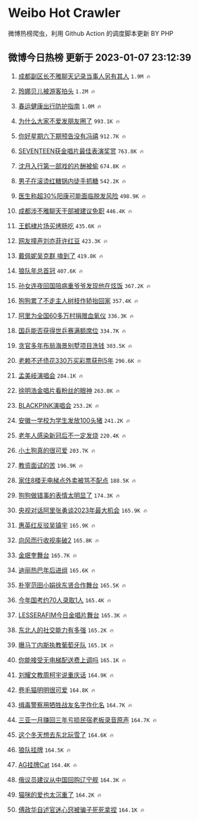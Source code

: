 # Weibo Hot Crawler 



微博热榜爬虫，利用 Github Action 的调度脚本更新 BY PHP 


## 微博今日热榜 更新于 2023-01-07 23:12:39 
1. [成都副区长不雅聊天记录当事人另有其人](https://s.weibo.com/weibo?q=%23%E6%88%90%E9%83%BD%E5%89%AF%E5%8C%BA%E9%95%BF%E4%B8%8D%E9%9B%85%E8%81%8A%E5%A4%A9%E8%AE%B0%E5%BD%95%E5%BD%93%E4%BA%8B%E4%BA%BA%E5%8F%A6%E6%9C%89%E5%85%B6%E4%BA%BA%23&t=31&band_rank=1&Refer=top) `1.9M 🔥` 

1. [玲娜贝儿被游客拍头](https://s.weibo.com/weibo?q=%23%E7%8E%B2%E5%A8%9C%E8%B4%9D%E5%84%BF%E8%A2%AB%E6%B8%B8%E5%AE%A2%E6%8B%8D%E5%A4%B4%23&t=31&band_rank=2&Refer=top) `1.2M 🔥` 

1. [春运健康出行防护指南](https://s.weibo.com/weibo?q=%23%E6%98%A5%E8%BF%90%E5%81%A5%E5%BA%B7%E5%87%BA%E8%A1%8C%E9%98%B2%E6%8A%A4%E6%8C%87%E5%8D%97%23&t=31&band_rank=3&Refer=top) `1.0M 🔥` 

1. [为什么大家不爱发朋友圈了](https://s.weibo.com/weibo?q=%23%E4%B8%BA%E4%BB%80%E4%B9%88%E5%A4%A7%E5%AE%B6%E4%B8%8D%E7%88%B1%E5%8F%91%E6%9C%8B%E5%8F%8B%E5%9C%88%E4%BA%86%23&t=31&band_rank=4&Refer=top) `993.1K 🔥` 

1. [你好星期六下期预告没有冯禧](https://s.weibo.com/weibo?q=%23%E4%BD%A0%E5%A5%BD%E6%98%9F%E6%9C%9F%E5%85%AD%E4%B8%8B%E6%9C%9F%E9%A2%84%E5%91%8A%E6%B2%A1%E6%9C%89%E5%86%AF%E7%A6%A7%23&t=31&band_rank=5&Refer=top) `912.7K 🔥` 

1. [SEVENTEEN获金唱片最佳表演奖赏](https://s.weibo.com/weibo?q=%23SEVENTEEN%E8%8E%B7%E9%87%91%E5%94%B1%E7%89%87%E6%9C%80%E4%BD%B3%E8%A1%A8%E6%BC%94%E5%A5%96%E8%B5%8F%23&t=31&band_rank=6&Refer=top) `763.8K 🔥` 

1. [沈月入行第一部戏的片酬被偷](https://s.weibo.com/weibo?q=%23%E6%B2%88%E6%9C%88%E5%85%A5%E8%A1%8C%E7%AC%AC%E4%B8%80%E9%83%A8%E6%88%8F%E7%9A%84%E7%89%87%E9%85%AC%E8%A2%AB%E5%81%B7%23&t=31&band_rank=7&Refer=top) `674.8K 🔥` 

1. [男子在滚烫红糖锅内徒手抓糖](https://s.weibo.com/weibo?q=%23%E7%94%B7%E5%AD%90%E5%9C%A8%E6%BB%9A%E7%83%AB%E7%BA%A2%E7%B3%96%E9%94%85%E5%86%85%E5%BE%92%E6%89%8B%E6%8A%93%E7%B3%96%23&t=31&band_rank=8&Refer=top) `542.2K 🔥` 

1. [医生称超30%阳康可能面临脱发风险](https://s.weibo.com/weibo?q=%23%E5%8C%BB%E7%94%9F%E7%A7%B0%E8%B6%8530%25%E9%98%B3%E5%BA%B7%E5%8F%AF%E8%83%BD%E9%9D%A2%E4%B8%B4%E8%84%B1%E5%8F%91%E9%A3%8E%E9%99%A9%23&t=31&band_rank=9&Refer=top) `498.9K 🔥` 

1. [成都涉不雅聊天干部被建议免职](https://s.weibo.com/weibo?q=%23%E6%88%90%E9%83%BD%E6%B6%89%E4%B8%8D%E9%9B%85%E8%81%8A%E5%A4%A9%E5%B9%B2%E9%83%A8%E8%A2%AB%E5%BB%BA%E8%AE%AE%E5%85%8D%E8%81%8C%23&t=31&band_rank=10&Refer=top) `446.4K 🔥` 

1. [王鹤棣片场买烤肠吃](https://s.weibo.com/weibo?q=%23%E7%8E%8B%E9%B9%A4%E6%A3%A3%E7%89%87%E5%9C%BA%E4%B9%B0%E7%83%A4%E8%82%A0%E5%90%83%23&t=31&band_rank=11&Refer=top) `435.6K 🔥` 

1. [网友撞声刘亦菲许红豆](https://s.weibo.com/weibo?q=%23%E7%BD%91%E5%8F%8B%E6%92%9E%E5%A3%B0%E5%88%98%E4%BA%A6%E8%8F%B2%E8%AE%B8%E7%BA%A2%E8%B1%86%23&t=31&band_rank=12&Refer=top) `423.3K 🔥` 

1. [戴佩妮吴克群 嗑到了](https://s.weibo.com/weibo?q=%E6%88%B4%E4%BD%A9%E5%A6%AE%E5%90%B4%E5%85%8B%E7%BE%A4%20%E5%97%91%E5%88%B0%E4%BA%86&t=31&band_rank=13&Refer=top) `419.8K 🔥` 

1. [狼队年总首冠](https://s.weibo.com/weibo?q=%23%E7%8B%BC%E9%98%9F%E5%B9%B4%E6%80%BB%E9%A6%96%E5%86%A0%23&t=31&band_rank=14&Refer=top) `407.6K 🔥` 

1. [孙女连夜回国陪病重爷爷发现他在炫饭](https://s.weibo.com/weibo?q=%23%E5%AD%99%E5%A5%B3%E8%BF%9E%E5%A4%9C%E5%9B%9E%E5%9B%BD%E9%99%AA%E7%97%85%E9%87%8D%E7%88%B7%E7%88%B7%E5%8F%91%E7%8E%B0%E4%BB%96%E5%9C%A8%E7%82%AB%E9%A5%AD%23&t=31&band_rank=15&Refer=top) `367.2K 🔥` 

1. [狗狗累了不走主人树枝作轿抬回家](https://s.weibo.com/weibo?q=%23%E7%8B%97%E7%8B%97%E7%B4%AF%E4%BA%86%E4%B8%8D%E8%B5%B0%E4%B8%BB%E4%BA%BA%E6%A0%91%E6%9E%9D%E4%BD%9C%E8%BD%BF%E6%8A%AC%E5%9B%9E%E5%AE%B6%23&t=31&band_rank=16&Refer=top) `357.4K 🔥` 

1. [阿里为全国60多万村捐赠血氧仪](https://s.weibo.com/weibo?q=%23%E9%98%BF%E9%87%8C%E4%B8%BA%E5%85%A8%E5%9B%BD60%E5%A4%9A%E4%B8%87%E6%9D%91%E6%8D%90%E8%B5%A0%E8%A1%80%E6%B0%A7%E4%BB%AA%23&t=31&band_rank=17&Refer=top) `336.3K 🔥` 

1. [国乒能否获得世乒赛满额席位](https://s.weibo.com/weibo?q=%23%E5%9B%BD%E4%B9%92%E8%83%BD%E5%90%A6%E8%8E%B7%E5%BE%97%E4%B8%96%E4%B9%92%E8%B5%9B%E6%BB%A1%E9%A2%9D%E5%B8%AD%E4%BD%8D%23&t=31&band_rank=18&Refer=top) `334.7K 🔥` 

1. [贪官多年布局海景别墅项目洗钱](https://s.weibo.com/weibo?q=%23%E8%B4%AA%E5%AE%98%E5%A4%9A%E5%B9%B4%E5%B8%83%E5%B1%80%E6%B5%B7%E6%99%AF%E5%88%AB%E5%A2%85%E9%A1%B9%E7%9B%AE%E6%B4%97%E9%92%B1%23&t=31&band_rank=19&Refer=top) `303.5K 🔥` 

1. [老赖不还债花330万买彩票获刑5年](https://s.weibo.com/weibo?q=%23%E8%80%81%E8%B5%96%E4%B8%8D%E8%BF%98%E5%80%BA%E8%8A%B1330%E4%B8%87%E4%B9%B0%E5%BD%A9%E7%A5%A8%E8%8E%B7%E5%88%915%E5%B9%B4%23&t=31&band_rank=20&Refer=top) `296.6K 🔥` 

1. [孟美岐演唱会](https://s.weibo.com/weibo?q=%E5%AD%9F%E7%BE%8E%E5%B2%90%E6%BC%94%E5%94%B1%E4%BC%9A&t=31&band_rank=21&Refer=top) `284.1K 🔥` 

1. [徐明浩金唱片看粉丝的眼神](https://s.weibo.com/weibo?q=%23%E5%BE%90%E6%98%8E%E6%B5%A9%E9%87%91%E5%94%B1%E7%89%87%E7%9C%8B%E7%B2%89%E4%B8%9D%E7%9A%84%E7%9C%BC%E7%A5%9E%23&t=31&band_rank=22&Refer=top) `263.8K 🔥` 

1. [BLACKPINK演唱会](https://s.weibo.com/weibo?q=BLACKPINK%E6%BC%94%E5%94%B1%E4%BC%9A&t=31&band_rank=23&Refer=top) `253.2K 🔥` 

1. [安徽一学校为学生发放100头猪](https://s.weibo.com/weibo?q=%23%E5%AE%89%E5%BE%BD%E4%B8%80%E5%AD%A6%E6%A0%A1%E4%B8%BA%E5%AD%A6%E7%94%9F%E5%8F%91%E6%94%BE100%E5%A4%B4%E7%8C%AA%23&t=31&band_rank=24&Refer=top) `241.2K 🔥` 

1. [老年人感染新冠后不一定发烧](https://s.weibo.com/weibo?q=%23%E8%80%81%E5%B9%B4%E4%BA%BA%E6%84%9F%E6%9F%93%E6%96%B0%E5%86%A0%E5%90%8E%E4%B8%8D%E4%B8%80%E5%AE%9A%E5%8F%91%E7%83%A7%23&t=31&band_rank=25&Refer=top) `220.4K 🔥` 

1. [小土狗真的很可爱](https://s.weibo.com/weibo?q=%23%E5%B0%8F%E5%9C%9F%E7%8B%97%E7%9C%9F%E7%9A%84%E5%BE%88%E5%8F%AF%E7%88%B1%23&t=31&band_rank=26&Refer=top) `203.7K 🔥` 

1. [教资面试的苦](https://s.weibo.com/weibo?q=%E6%95%99%E8%B5%84%E9%9D%A2%E8%AF%95%E7%9A%84%E8%8B%A6&t=31&band_rank=27&Refer=top) `196.9K 🔥` 

1. [家住8楼无电梯点外卖被骂不配点](https://s.weibo.com/weibo?q=%23%E5%AE%B6%E4%BD%8F8%E6%A5%BC%E6%97%A0%E7%94%B5%E6%A2%AF%E7%82%B9%E5%A4%96%E5%8D%96%E8%A2%AB%E9%AA%82%E4%B8%8D%E9%85%8D%E7%82%B9%23&t=31&band_rank=28&Refer=top) `188.5K 🔥` 

1. [狗狗做错事的表情太明显了](https://s.weibo.com/weibo?q=%23%E7%8B%97%E7%8B%97%E5%81%9A%E9%94%99%E4%BA%8B%E7%9A%84%E8%A1%A8%E6%83%85%E5%A4%AA%E6%98%8E%E6%98%BE%E4%BA%86%23&t=31&band_rank=29&Refer=top) `174.3K 🔥` 

1. [央视对话阿里张勇谈2023年最大机会](https://s.weibo.com/weibo?q=%23%E5%A4%AE%E8%A7%86%E5%AF%B9%E8%AF%9D%E9%98%BF%E9%87%8C%E5%BC%A0%E5%8B%87%E8%B0%882023%E5%B9%B4%E6%9C%80%E5%A4%A7%E6%9C%BA%E4%BC%9A%23&t=31&band_rank=30&Refer=top) `165.9K 🔥` 

1. [惠英红反驳吴镇宇](https://s.weibo.com/weibo?q=%23%E6%83%A0%E8%8B%B1%E7%BA%A2%E5%8F%8D%E9%A9%B3%E5%90%B4%E9%95%87%E5%AE%87%23&t=31&band_rank=31&Refer=top) `165.9K 🔥` 

1. [向风而行收视率破2](https://s.weibo.com/weibo?q=%23%E5%90%91%E9%A3%8E%E8%80%8C%E8%A1%8C%E6%94%B6%E8%A7%86%E7%8E%87%E7%A0%B42%23&t=31&band_rank=32&Refer=top) `165.8K 🔥` 

1. [金珉奎舞台](https://s.weibo.com/weibo?q=%E9%87%91%E7%8F%89%E5%A5%8E%E8%88%9E%E5%8F%B0&t=31&band_rank=33&Refer=top) `165.7K 🔥` 

1. [迪丽热巴年后进组](https://s.weibo.com/weibo?q=%23%E8%BF%AA%E4%B8%BD%E7%83%AD%E5%B7%B4%E5%B9%B4%E5%90%8E%E8%BF%9B%E7%BB%84%23&t=31&band_rank=34&Refer=top) `165.6K 🔥` 

1. [朴宰范田小娟徐东贤合作舞台](https://s.weibo.com/weibo?q=%23%E6%9C%B4%E5%AE%B0%E8%8C%83%E7%94%B0%E5%B0%8F%E5%A8%9F%E5%BE%90%E4%B8%9C%E8%B4%A4%E5%90%88%E4%BD%9C%E8%88%9E%E5%8F%B0%23&t=31&band_rank=35&Refer=top) `165.5K 🔥` 

1. [今年国考约70人录取1人](https://s.weibo.com/weibo?q=%23%E4%BB%8A%E5%B9%B4%E5%9B%BD%E8%80%83%E7%BA%A670%E4%BA%BA%E5%BD%95%E5%8F%961%E4%BA%BA%23&t=31&band_rank=36&Refer=top) `165.4K 🔥` 

1. [LESSERAFIM今日金唱片舞台](https://s.weibo.com/weibo?q=%23LESSERAFIM%E4%BB%8A%E6%97%A5%E9%87%91%E5%94%B1%E7%89%87%E8%88%9E%E5%8F%B0%23&t=31&band_rank=37&Refer=top) `165.3K 🔥` 

1. [东北人的社交能力有多强](https://s.weibo.com/weibo?q=%23%E4%B8%9C%E5%8C%97%E4%BA%BA%E7%9A%84%E7%A4%BE%E4%BA%A4%E8%83%BD%E5%8A%9B%E6%9C%89%E5%A4%9A%E5%BC%BA%23&t=31&band_rank=38&Refer=top) `165.2K 🔥` 

1. [曝马丁内斯执教葡萄牙队](https://s.weibo.com/weibo?q=%23%E6%9B%9D%E9%A9%AC%E4%B8%81%E5%86%85%E6%96%AF%E6%89%A7%E6%95%99%E8%91%A1%E8%90%84%E7%89%99%E9%98%9F%23&t=31&band_rank=39&Refer=top) `165.1K 🔥` 

1. [你能接受无电梯配送费上调吗](https://s.weibo.com/weibo?q=%23%E4%BD%A0%E8%83%BD%E6%8E%A5%E5%8F%97%E6%97%A0%E7%94%B5%E6%A2%AF%E9%85%8D%E9%80%81%E8%B4%B9%E4%B8%8A%E8%B0%83%E5%90%97%23&t=31&band_rank=40&Refer=top) `165.1K 🔥` 

1. [刘耀文教周柯宇说重庆话](https://s.weibo.com/weibo?q=%23%E5%88%98%E8%80%80%E6%96%87%E6%95%99%E5%91%A8%E6%9F%AF%E5%AE%87%E8%AF%B4%E9%87%8D%E5%BA%86%E8%AF%9D%23&t=31&band_rank=41&Refer=top) `164.9K 🔥` 

1. [卷毛猫明明很可爱](https://s.weibo.com/weibo?q=%23%E5%8D%B7%E6%AF%9B%E7%8C%AB%E6%98%8E%E6%98%8E%E5%BE%88%E5%8F%AF%E7%88%B1%23&t=31&band_rank=42&Refer=top) `164.8K 🔥` 

1. [缉毒警察用牺牲战友名字作化名](https://s.weibo.com/weibo?q=%23%E7%BC%89%E6%AF%92%E8%AD%A6%E5%AF%9F%E7%94%A8%E7%89%BA%E7%89%B2%E6%88%98%E5%8F%8B%E5%90%8D%E5%AD%97%E4%BD%9C%E5%8C%96%E5%90%8D%23&t=31&band_rank=43&Refer=top) `164.7K 🔥` 

1. [三亚一月赚回三年亏损民宿老板录音原声](https://s.weibo.com/weibo?q=%23%E4%B8%89%E4%BA%9A%E4%B8%80%E6%9C%88%E8%B5%9A%E5%9B%9E%E4%B8%89%E5%B9%B4%E4%BA%8F%E6%8D%9F%E6%B0%91%E5%AE%BF%E8%80%81%E6%9D%BF%E5%BD%95%E9%9F%B3%E5%8E%9F%E5%A3%B0%23&t=31&band_rank=44&Refer=top) `164.7K 🔥` 

1. [这个冬天想去东北玩雪了](https://s.weibo.com/weibo?q=%23%E8%BF%99%E4%B8%AA%E5%86%AC%E5%A4%A9%E6%83%B3%E5%8E%BB%E4%B8%9C%E5%8C%97%E7%8E%A9%E9%9B%AA%E4%BA%86%23&t=31&band_rank=45&Refer=top) `164.6K 🔥` 

1. [狼队挂牌](https://s.weibo.com/weibo?q=%23%E7%8B%BC%E9%98%9F%E6%8C%82%E7%89%8C%23&t=31&band_rank=46&Refer=top) `164.5K 🔥` 

1. [AG挂牌Cat](https://s.weibo.com/weibo?q=%23AG%E6%8C%82%E7%89%8CCat%23&t=31&band_rank=47&Refer=top) `164.4K 🔥` 

1. [俄议员建议从中国回购辽宁舰](https://s.weibo.com/weibo?q=%23%E4%BF%84%E8%AE%AE%E5%91%98%E5%BB%BA%E8%AE%AE%E4%BB%8E%E4%B8%AD%E5%9B%BD%E5%9B%9E%E8%B4%AD%E8%BE%BD%E5%AE%81%E8%88%B0%23&t=31&band_rank=48&Refer=top) `164.3K 🔥` 

1. [猫咪的爱也太沉重了](https://s.weibo.com/weibo?q=%23%E7%8C%AB%E5%92%AA%E7%9A%84%E7%88%B1%E4%B9%9F%E5%A4%AA%E6%B2%89%E9%87%8D%E4%BA%86%23&t=31&band_rank=49&Refer=top) `164.2K 🔥` 

1. [傅政华自述官迷心窍被骗子死死拿捏](https://s.weibo.com/weibo?q=%23%E5%82%85%E6%94%BF%E5%8D%8E%E8%87%AA%E8%BF%B0%E5%AE%98%E8%BF%B7%E5%BF%83%E7%AA%8D%E8%A2%AB%E9%AA%97%E5%AD%90%E6%AD%BB%E6%AD%BB%E6%8B%BF%E6%8D%8F%23&t=31&band_rank=50&Refer=top) `164.1K 🔥` 

